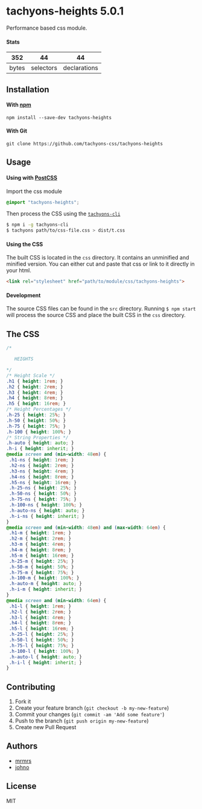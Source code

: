 # tachyons-heights 5.0.1

Performance based css module.

#### Stats

352 | 44 | 44
---|---|---
bytes | selectors | declarations

## Installation

#### With [npm](https://npmjs.com)

```
npm install --save-dev tachyons-heights
```

#### With Git

```
git clone https://github.com/tachyons-css/tachyons-heights
```

## Usage

#### Using with [PostCSS](https://github.com/postcss/postcss)

Import the css module

```css
@import "tachyons-heights";
```

Then process the CSS using the [`tachyons-cli`](https://github.com/tachyons-css/tachyons-cli)

```sh
$ npm i -g tachyons-cli
$ tachyons path/to/css-file.css > dist/t.css
```

#### Using the CSS

The built CSS is located in the `css` directory. It contains an unminified and minified version.
You can either cut and paste that css or link to it directly in your html.

```html
<link rel="stylesheet" href="path/to/module/css/tachyons-heights">
```

#### Development

The source CSS files can be found in the `src` directory.
Running `$ npm start` will process the source CSS and place the built CSS in the `css` directory.

## The CSS

```css
/*

   HEIGHTS

*/
/* Height Scale */
.h1 { height: 1rem; }
.h2 { height: 2rem; }
.h3 { height: 4rem; }
.h4 { height: 8rem; }
.h5 { height: 16rem; }
/* Height Percentages */
.h-25 { height: 25%; }
.h-50 { height: 50%; }
.h-75 { height: 75%; }
.h-100 { height: 100%; }
/* String Properties */
.h-auto { height: auto; }
.h-i { height: inherit; }
@media screen and (min-width: 48em) {
 .h1-ns { height: 1rem; }
 .h2-ns { height: 2rem; }
 .h3-ns { height: 4rem; }
 .h4-ns { height: 8rem; }
 .h5-ns { height: 16rem; }
 .h-25-ns { height: 25%; }
 .h-50-ns { height: 50%; }
 .h-75-ns { height: 75%; }
 .h-100-ns { height: 100%; }
 .h-auto-ns { height: auto; }
 .h-i-ns { height: inherit; }
}
@media screen and (min-width: 48em) and (max-width: 64em) {
 .h1-m { height: 1rem; }
 .h2-m { height: 2rem; }
 .h3-m { height: 4rem; }
 .h4-m { height: 8rem; }
 .h5-m { height: 16rem; }
 .h-25-m { height: 25%; }
 .h-50-m { height: 50%; }
 .h-75-m { height: 75%; }
 .h-100-m { height: 100%; }
 .h-auto-m { height: auto; }
 .h-i-m { height: inherit; }
}
@media screen and (min-width: 64em) {
 .h1-l { height: 1rem; }
 .h2-l { height: 2rem; }
 .h3-l { height: 4rem; }
 .h4-l { height: 8rem; }
 .h5-l { height: 16rem; }
 .h-25-l { height: 25%; }
 .h-50-l { height: 50%; }
 .h-75-l { height: 75%; }
 .h-100-l { height: 100%; }
 .h-auto-l { height: auto; }
 .h-i-l { height: inherit; }
}
```

## Contributing

1. Fork it
2. Create your feature branch (`git checkout -b my-new-feature`)
3. Commit your changes (`git commit -am 'Add some feature'`)
4. Push to the branch (`git push origin my-new-feature`)
5. Create new Pull Request

## Authors

* [mrmrs](http://mrmrs.io)
* [johno](http://johnotander.com)

## License

MIT

